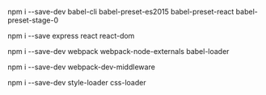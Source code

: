 npm i --save-dev babel-cli babel-preset-es2015 babel-preset-react babel-preset-stage-0

npm i --save express react react-dom

npm i --save-dev webpack webpack-node-externals babel-loader

npm i --save-dev webpack-dev-middleware

npm i --save-dev style-loader css-loader


